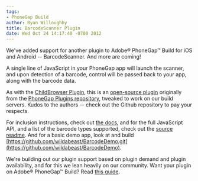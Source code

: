 ```yaml
---
tags:
- PhoneGap Build
author: Ryan Willoughby
title: BarcodeScanner Plugin
date: Wed Oct 24 14:17:40 -0700 2012
---
```

We've added support for another plugin to Adobe® PhoneGap™ Build for iOS and Android -- BarcodeScanner. And more are coming!

A single line of JavaScript in your PhoneGap app will launch the scanner, and upon detection of a barcode, control will be passed back to your app, along with the barcode data.
<!-- end-slug -->

As with the [ChildBrowser Plugin](/blog/childbrowser-plugin), this is an [open-source plugin](https://github.com/wildabeast/BarcodeScanner/) originally from the [PhoneGap Plugins repository](https://github.com/phonegap/phonegap-plugins), tweaked to work on our build servers. Kudos to the authors -- check out the Github repository to pay your respects.

For inclusion instructions, check out [the docs](/docs/plugins), and for the full JavaScript API, and a list of the barcode types supported, check out the [source readme](https://github.com/wildabeast/BarcodeScanner/blob/master/README.md). And for a basic demo app, look at and build [https://github.com/wildabeast/BarcodeDemo.git](https://github.com/wildabeast/BarcodeDemo).

We're building out our plugin support based on plugin demand and plugin availability, and for this we lean heavily on our community. Want your plugin on Adobe® PhoneGap™ Build? Read [this guide](https://github.com/phonegap/build/blob/master/Plugins.md). 
